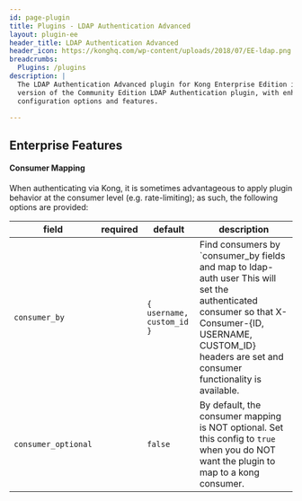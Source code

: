 ```yaml
---
id: page-plugin
title: Plugins - LDAP Authentication Advanced
layout: plugin-ee
header_title: LDAP Authentication Advanced
header_icon: https://konghq.com/wp-content/uploads/2018/07/EE-ldap.png
breadcrumbs:
  Plugins: /plugins
description: |
  The LDAP Authentication Advanced plugin for Kong Enterprise Edition is an extended 
  version of the Community Edition LDAP Authentication plugin, with enhanced 
  configuration options and features.

---
```


## Enterprise Features

#### Consumer Mapping

When authenticating via Kong, it is sometimes advantageous to apply plugin 
behavior at the consumer level (e.g. rate-limiting); as such, the following 
options are provided:

field               | required | default                  | description |
--------------------|----------|--------------------------|-------------|          
`consumer_by`       |          | `{ username, custom_id }`| Find consumers by `consumer_by fields and map to ldap-auth user This will set the authenticated consumer so that X-Consumer-{ID, USERNAME, CUSTOM_ID} headers are set and consumer functionality is available. |
`consumer_optional` |          | `false`                  | By default, the consumer mapping is NOT optional. Set this config to `true` when you do NOT want the plugin to map to a kong consumer.|
